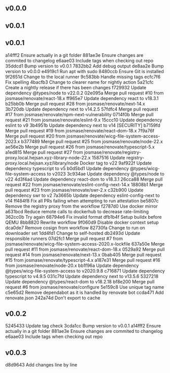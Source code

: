 ## v0.0.0



## v0.0.1



## v0.0.1

a14fff2 Ensure actually in a git folder
881ae3e Ensure changes are commited to changelog
e6aae03 Include tags when checking out repo
35ddcd1 Bump version to v0.0.1
7832bb2 Add debug output
de8aa2e Bump version to v0.0.0
e4919c1 Run apt with sudo
8480ccb Ensure Git is installed
9f2651d Change to the local runner
9c583bb Handle missing tags
ecfc7f6 Fix spelling
4bacfb3 Change to clearer name for nightly action
5a21cfc Create a nightly release if there has been changes
f729932 Update dependency @types/node to v22.0.2
02e095a Merge pull request #10 from josmase/renovate/react-18.x
ff965e7 Update dependency react to v18.3.1
b25bb0b Merge pull request #28 from josmase/renovate/next-14.x
3b720db Update dependency next to v14.2.5
57fdfc4 Merge pull request #17 from josmase/renovate/npm-next-vulnerability
0714f0b Merge pull request #21 from josmase/renovate/eslint-9.x
15ccc10 Update dependency eslint to v9
3b4951b Update dependency next to v14 [SECURITY]
b7159fd Merge pull request #19 from josmase/renovate/react-dom-18.x
7f9a76f Merge pull request #20 from josmase/renovate/wicg-file-system-access-2023.x
b377489 Merge pull request #25 from josmase/renovate/node-22.x
ae56e2b Merge pull request #26 from josmase/renovate/typescript-5.x
a1ed815 Merge pull request #27 from josmase/renovate/registry-proxy.local.hejsan.xyz-library-node-22.x
1587516 Update registry-proxy.local.hejsan.xyz/library/node Docker tag to v22
9af922f Update dependency typescript to v5
b0d5bd1 Update dependency @types/wicg-file-system-access to v2023
3c934ae Update dependency @types/node to v22
4d3f4ad Update dependency react-dom to v18.3.1
26cca88 Merge pull request #22 from josmase/renovate/eslint-config-next-14.x
18808b1 Merge pull request #23 from josmase/renovate/swr-2.x
c32b900 Update dependency swr to v2
7a3665b Update dependency eslint-config-next to v14
ff484f8 Fix all PRs failing when attempting to run attestation
be5807c Remove the registry proxy from the workflow
f2787d0 Use docker mirror
a631bcd Reduce remote calls to dockerhub to decrease rate-limiting
362cc0b Try again
68794e6 Fix invalid format
dfb1b4f Setup buildx before QEMU
8bb8820 Rewrite workflow
9f060d9 Disable docker context setup
dca0de7 Remove cosign from workflow
82730fa Change to run on downloader set
1dd4fd1 Change to self-hosted
db2493d Update responsible runners
07d2fc1 Merge pull request #7 from josmase/renovate/wicg-file-system-access-2020.x-lockfile
637a50e Merge pull request #11 from josmase/renovate/react-dom-18.x
0529a92 Merge pull request #14 from josmase/renovate/next-13.x
0bab405 Merge pull request #15 from josmase/renovate/typescript-4.x
a187e31 Merge pull request #16 from josmase/renovate/node-20.x
bb1f96a Update dependency @types/wicg-file-system-access to v2020.9.8
c716871 Update dependency typescript to v4.9.5
031c7fd Update dependency next to v13.5.6
5327218 Update dependency @types/react-dom to v18.2.18
bf8e200 Merge pull request #6 from josmase/renovate/configure
5e159c8 Use unique tag name
c5e65d2 Remove dependabot as it is handled by renovate bot
ccda471 Add renovate.json
242a74d Don't export to cache

## v0.0.2

5245433 Update tag check
3cda1cc Bump version to v0.0.1
a14fff2 Ensure actually in a git folder
881ae3e Ensure changes are commited to changelog
e6aae03 Include tags when checking out repo

## v0.0.3

d8d9643 Add changes line by line

